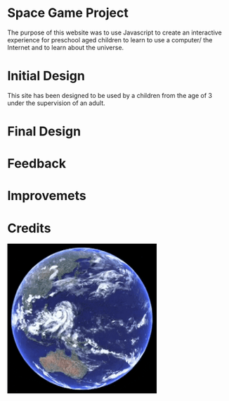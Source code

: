 # Space Game Project

The purpose of this website was to use Javascript to create an interactive experience for preschool aged children to learn to use a computer/ the Internet and to learn about the universe.

# Initial Design 

This site has been designed to be used by a children from the age of 3  under the supervision of an adult.

# Final Design

# Feedback

# Improvemets

# Credits

<img src="assets/images/earth.gif">
